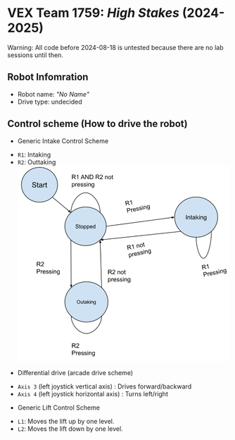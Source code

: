 # VEX Team 1759: _High Stakes_ (2024-2025)

Warning: All code before 2024-08-18 is untested because there are no lab sessions until then.

## Robot Infomration
- Robot name: _"No Name"_
- Drive type: undecided

## Control scheme (How to drive the robot)

- Generic Intake Control Scheme
* `R1`: Intaking
* `R2`: Outtaking
![State machine for the prototypes' intake mechanism](./docs/prototype_intake_state_machine.svg "State Machine for the Prototypes")

- Differential drive (arcade drive scheme)
* `Axis 3` (left joystick vertical axis) : Drives forward/backward
* `Axis 4` (left joystick horizontal axis) : Turns left/right

- Generic Lift Control Scheme
* `L1`: Moves the lift up by one level.
* `L2`: Moves the lift down by one level.


